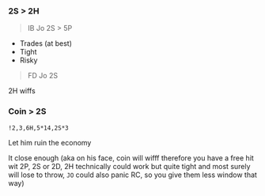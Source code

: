 ### 2S > 2H

> IB Jo 2S > 5P

- Trades (at best)
- Tight
- Risky


> FD Jo 2S

2H wiffs


### Coin > 2S

`!2,3,6H,5*14,2S*3`


Let him ruin the economy

It close enough (aka on his face, coin will wifff therefore you have a free hit wit 2P, 2S or 2D, 2H technically could work but quite tight and most surely will lose to throw, `JO` could also panic RC, so you give them less window that way) 